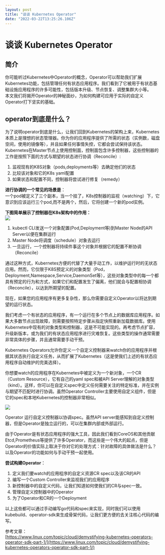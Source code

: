 ```yaml
---
layout: post
title: "谈谈 Kubernetes Operator"
date: "2022-03-22T13:25:26.106Z"
---
```

谈谈 Kubernetes Operator
======================

简介
--

你可能听过Kubernetes中Operator的概念，Operator可以帮助我们扩展Kubernetes功能，包括管理任何有状态应用程序。我们看到了它被用于有状态基础设施应用程序的许多可能性，包括版本升级、节点恢复、调整集群大小等。  
本文我们将揭开Operator的神秘面纱，为如何构建可应用于实际的自定义Operator打下坚实的基础。

operator到底是什么？
--------------

为了说明operator到底是什么，让我们回到Kubernetes的架构上来，Kubernetes本质上是理想的状态管理器。你为你的应用程序提供了所需的状态（实例数，磁盘空间，使用的镜像等），并且如果任何事情失控，它都会尝试保持该状态。Kubernetes在Master节点上使用控制面，控制面包含许多控制器，这些控制器的工作是按照下面的方式与期望的状态进行协调（Reconcile）:

1.  监视现有的K8S对象（pods,deployments等）去确定他们的状态
2.  比较该对象和它的K8s yaml配置
3.  如果状态和配置不同，控制器将尝试进行修复（remedy）

**进行协调的一个常见的场景是**：  
一个pod被定义了三个副本，当一个挂了，K8s控制器的监视（watching）下，它意识到应该运行三个pod,而不是两个，然后，它将创建一个新的pod实例。

**下图简单展示了控制器在K8s架构中的作用：**  
![](https://img2022.cnblogs.com/blog/1006073/202203/1006073-20220322185620213-365114927.png)

1.  kubectl CLI发送一个对象配置(Pod,Deployment等)到Master Node的API Server以便在集群运行
2.  Master Node将调度（schedule）对象去运行
3.  一旦运行，一个控制器将持续件事这个对象并根据它的配置不断协调（Reconcile）

通过这种方式，Kubernetes方便的代替了大量手动工作，以维护运行时的无状态应用。然而，它仅限于K8S预定义的对象类型（Pod，Deployment,Namespace,Service,DaemonSet等），这些对象类型中的每一个都具有预定的行为和方式，如果它们和配置发生了偏离，他们就会与配置相协调（Reconcile），以达到所期望的配置。

现在，如果您的应用程序有更多复杂性，那么你需要自定义Operator以将达到期望的运行状态。

我们考虑一个有状态的应用程序，有一个运行在多个节点上的数据库应用程序。如果大多数节点出现故障，则需要按照特定步骤从指定快照重新加载数据库。使用Kubernetes中现有的对象类型和控制器，这是不可能实现的。再考虑节点扩容，升级新版本，或为我们的有状态应用程序进行灾难恢复。这些类型的操作通常需要非常具体的步骤，并且通常需要手动干预。

Kubernetes Operators允许你定义一个自定义控制器来watch你的应用程序并根据其状态执行自定义任务，从而扩展了Kubernetes（这是使我们上述的有状态应用程序自动维护的完美选择）。

你想要watch的应用程序在Kubernetes中被定义为一个新对象，一个CR（Custom Resource），它有自己的yaml spec和被API Server理解的对象类型（kind）。这样，你可以在自定义spec中定义任何需要关注的特定标准，并在实例与期望不匹配时进行协调。虽然Operator Controller主要使用自定义组件，但是它的spec和本地Kubernetes的控制器非常相似。

![](https://img2022.cnblogs.com/blog/1006073/202203/1006073-20220322185625536-465493932.png)

Operator 运行自定义控制器以协调spec。虽然API server能感知到自定义控制器，但是Operator是独立运行的，可以在集群内部或外部运行。

由于Operator是有状态应用程序的强大工具，因此我们看到CoreOS和其他贡献Etcd,Prometheus等提供了许多Operator，而这些是一个伟大的起点，但是Operator的价值实际上取决于你对它的处理方式：针对故障的具体做法是什么？以及Operator的功能如何与手动干预一起使用。

**尝试构建Operator**：

1.  定义我们要watch的应用程序的自定义资源CR spec以及该CR的API
2.  编写一个Custom Controller来监视我们的应用程序
3.  新控制器中的自定义代码，让我们知道如何使我们的CR与spec一致。
4.  管理自定义控制器中的Operator
5.  为了Operator和CR的一个Deployment

以上这些都可以通过手动编写go代码和spec来实现，同时我们可以使用kubebuild、operator-sdk来生成骨架代码，让我们更方便的去关注核心代码的编写。

参考文章：  
[https://www.linux.com/topic/cloud/demystifying-kubernetes-operators-operator-sdk-part-1/](https://www.linux.com/topic/cloud/demystifying-kubernetes-operators-operator-sdk-part-1/)